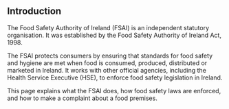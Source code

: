 ##  Introduction

The Food Safety Authority of Ireland (FSAI) is an independent statutory
organisation. It was established by the Food Safety Authority of Ireland Act,
1998.

The FSAI protects consumers by ensuring that standards for food safety and
hygiene are met when food is consumed, produced, distributed or marketed in
Ireland. It works with other official agencies, including the Health Service
Executive (HSE), to enforce food safety legislation in Ireland.

This page explains what the FSAI does, how food safety laws are enforced, and
how to make a complaint about a food premises.
